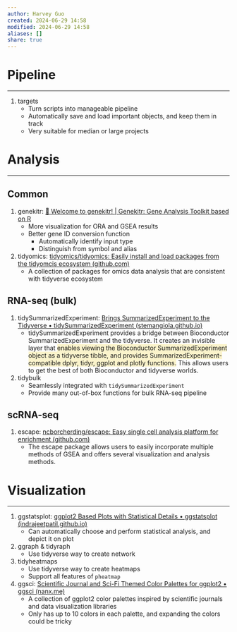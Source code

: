```yaml
---
author: Harvey Guo
created: 2024-06-29 14:58
modified: 2024-06-29 14:58
aliases: []
share: true
---
```

# Pipeline
---
1. targets
	- Turn scripts into manageable pipeline
	- Automatically save and load important objects, and keep them in track
	- Very suitable for median or large projects
# Analysis
---
## Common
1. genekitr: [🧬 Welcome to genekitr! | Genekitr: Gene Analysis Toolkit based on R](https://www.genekitr.fun/)
	- More visualization for ORA and GSEA results
	- Better gene ID conversion function
		- Automatically identify input type
		- Distinguish from symbol and alias
2. tidyomics: [tidyomics/tidyomics: Easily install and load packages from the tidyomcis ecosystem (github.com)](https://github.com/tidyomics/tidyomics)
	- A collection of packages for omics data analysis that are consistent with tidyverse ecosystem
## RNA-seq (bulk)
1. tidySummarizedExperiment: [Brings SummarizedExperiment to the Tidyverse • tidySummarizedExperiment (stemangiola.github.io)](https://stemangiola.github.io/tidySummarizedExperiment/)
	- tidySummarizedExperiment provides a bridge between Bioconductor SummarizedExperiment and the tidyverse. It creates an invisible layer that <span style="background:rgba(240, 200, 0, 0.2)">enables viewing the Bioconductor SummarizedExperiment object as a tidyverse tibble, and provides SummarizedExperiment-compatible dplyr, tidyr, ggplot and plotly functions.</span> This allows users to get the best of both Bioconductor and tidyverse worlds.
2. tidybulk
	- Seamlessly integrated with `tidySummarizedExperiment`
	- Provide many out-of-box functions for bulk RNA-seq pipeline
## scRNA-seq
1. escape: [ncborcherding/escape: Easy single cell analysis platform for enrichment (github.com)](https://github.com/ncborcherding/escape)
	- The escape package allows users to easily incorporate multiple methods of GSEA and offers several visualization and analysis methods.
# Visualization
---
1. ggstatsplot: [ggplot2 Based Plots with Statistical Details • ggstatsplot (indrajeetpatil.github.io)](https://indrajeetpatil.github.io/ggstatsplot/index.html)
	- Can automatically choose and perform statistical analysis, and depict it on plot
2. ggraph & tidyraph
	- Use tidyverse way to create network
3. tidyheatmaps
	- Use tidyverse way to create heatmaps
	- Support all features of `pheatmap`
4. ggsci: [Scientific Journal and Sci-Fi Themed Color Palettes for ggplot2 • ggsci (nanx.me)](https://nanx.me/ggsci/index.html)
	- A collection of ggplot2 color palettes inspired by scientific journals and data visualization libraries
	- Only has up to 10 colors in each palette, and expanding the colors could be tricky